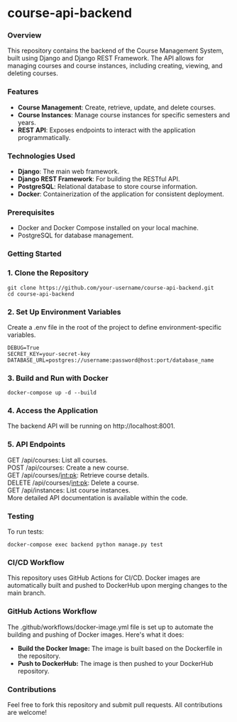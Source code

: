# course-api-backend

### Overview

This repository contains the backend of the Course Management System, built using Django and Django REST Framework. The API allows for managing courses and course instances, including creating, viewing, and deleting courses.

### Features

- **Course Management**: Create, retrieve, update, and delete courses.
- **Course Instances**: Manage course instances for specific semesters and years.
- **REST API**: Exposes endpoints to interact with the application programmatically.

### Technologies Used

- **Django**: The main web framework.
- **Django REST Framework**: For building the RESTful API.
- **PostgreSQL**: Relational database to store course information.
- **Docker**: Containerization of the application for consistent deployment.

### Prerequisites

- Docker and Docker Compose installed on your local machine.
- PostgreSQL for database management.

### Getting Started

### 1. Clone the Repository
```
git clone https://github.com/your-username/course-api-backend.git
cd course-api-backend 
```
### 2. Set Up Environment Variables
Create a .env file in the root of the project to define environment-specific variables.
```
DEBUG=True
SECRET_KEY=your-secret-key
DATABASE_URL=postgres://username:password@host:port/database_name
```
### 3. Build and Run with Docker
```
docker-compose up -d --build
```
### 4. Access the Application
The backend API will be running on http://localhost:8001.

### 5. API Endpoints
GET /api/courses: List all courses.
<br /> POST /api/courses: Create a new course.
<br /> GET /api/courses/<int:pk>: Retrieve course details.
<br /> DELETE /api/courses/<int:pk>: Delete a course.
<br /> GET /api/instances: List course instances.
<br /> More detailed API documentation is available within the code.

### Testing
To run tests:
```
docker-compose exec backend python manage.py test
```
### CI/CD Workflow
This repository uses GitHub Actions for CI/CD. Docker images are automatically built and pushed to DockerHub upon merging changes to the main branch.

### GitHub Actions Workflow
The .github/workflows/docker-image.yml file is set up to automate the building and pushing of Docker images. Here's what it does:

- **Build the Docker Image:** The image is built based on the Dockerfile in the repository.
- **Push to DockerHub:** The image is then pushed to your DockerHub repository.

### Contributions
Feel free to fork this repository and submit pull requests. All contributions are welcome!
